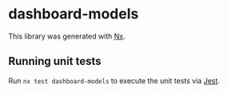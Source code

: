 # dashboard-models

This library was generated with [Nx](https://nx.dev).

## Running unit tests

Run `nx test dashboard-models` to execute the unit tests via [Jest](https://jestjs.io).
